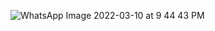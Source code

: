 ![WhatsApp Image 2022-03-10 at 9 44 43 PM](https://user-images.githubusercontent.com/98872154/157706607-9ae7d82d-0ed9-43ee-ba2c-58fbac971449.jpeg)

